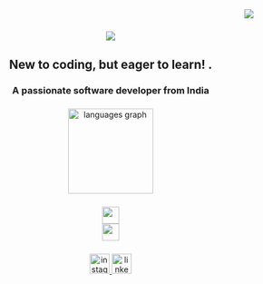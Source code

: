 <img align="right" src="https://visitor-badge.laobi.icu/badge?page_id=Amit-Singh-1510.Amit-Singh-1510" />

<h1 align="center">
    <img src="https://readme-typing-svg.herokuapp.com/?font=Righteous&size=35&center=true&vCenter=true&width=500&height=70&duration=8000&lines=Hi+There!+👋;+I'm+Amit+Singh!;" />
</h1>

<h2 align="center">New to coding, but eager to learn! .</h2>
<h3 align="center">A passionate software developer from India </h3>

###

<div align="center">
  <img src="https://github-readme-stats.vercel.app/api/top-langs?username=Amit-Singh-1510&locale=en&hide_title=false&layout=compact&card_width=320&langs_count=5&theme=dracula&hide_border=false" height="150" alt="languages graph"  />
</div>

###

<div align="center">

  <img src="https://skillicons.dev/icons?i=nodejs,javascript,typescript,express,firebase,mongodb,c,java,nextjs,mysql"  height="30"/>  <br>
   <img src="https://skillicons.dev/icons?i=react,bootstrap,html,css,vscode,github,figma,tailwind,git" height="30" />
</div>

###

<div align="center">
<!--  <a href="https://salesp07.github.io" target="_blank">
     <img src="https://img.shields.io/badge/Portfolio-FF5722?style=for-the-badge&logo=todoist&logoColor=white" target="_blank" /> 
  </a> -->
 <a href="https://www.instagram.com/amitbannaji1/" target="_blank">
    <img src="https://img.shields.io/static/v1?message=Instagram&logo=instagram&label=&color=E4405F&logoColor=white&labelColor=&style=for-the-badge" height="35" alt="instagram logo"  />
  </a>
 
 <a href="https://www.linkedin.com/in/amit-singh-8495a6314/" target="_blank">
     <img src="https://img.shields.io/static/v1?message=LinkedIn&logo=linkedin&label=&color=0077B5&logoColor=white&labelColor=&style=for-the-badge" height="35" alt="linkedin logo"  />
  </a>
</div>

###

<br clear="both">
